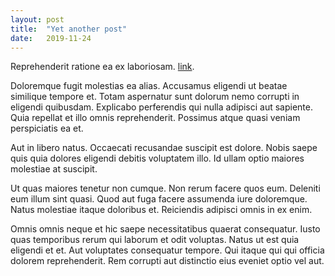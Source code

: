 ```yaml
---
layout: post
title:  "Yet another post"
date:   2019-11-24
---
```


Reprehenderit ratione ea ex laboriosam. [link](http://some_url.com).

Doloremque fugit molestias ea alias. Accusamus eligendi ut beatae similique tempore et. Totam aspernatur sunt dolorum nemo corrupti in eligendi quibusdam. Explicabo perferendis qui nulla adipisci aut sapiente. Quia repellat et illo omnis reprehenderit. Possimus atque quasi veniam perspiciatis ea et.

Aut in libero natus. Occaecati recusandae suscipit est dolore. Nobis saepe quis quia dolores eligendi debitis voluptatem illo. Id ullam optio maiores molestiae at suscipit.

Ut quas maiores tenetur non cumque. Non rerum facere quos eum. Deleniti eum illum sint quasi. Quod aut fuga facere assumenda iure doloremque. Natus molestiae itaque doloribus et. Reiciendis adipisci omnis in ex enim.

Omnis omnis neque et hic saepe necessitatibus quaerat consequatur. Iusto quas temporibus rerum qui laborum et odit voluptas. Natus ut est quia eligendi et et. Aut voluptates consequatur tempore. Qui itaque qui qui officia dolorem reprehenderit. Rem corrupti aut distinctio eius eveniet optio vel aut.

